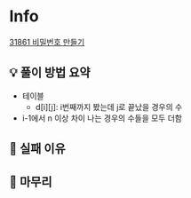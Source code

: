 # Info
[31861 비밀번호 만들기](https://www.acmicpc.net/problem/31861)

## 💡 풀이 방법 요약
- 테이블
    - d[i][j]: i번째까지 봤는데 j로 끝났을 경우의 수
- i-1에서 n 이상 차이 나는 경우의 수들을 모두 더함

## 👀 실패 이유

## 🙂 마무리

